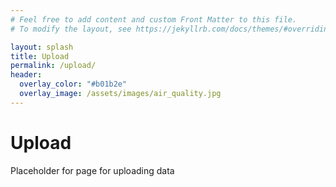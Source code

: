 ```yaml
---
# Feel free to add content and custom Front Matter to this file.
# To modify the layout, see https://jekyllrb.com/docs/themes/#overriding-theme-defaults

layout: splash
title: Upload
permalink: /upload/
header:
  overlay_color: "#b01b2e"
  overlay_image: /assets/images/air_quality.jpg
---
```


# Upload

Placeholder for page for uploading data


